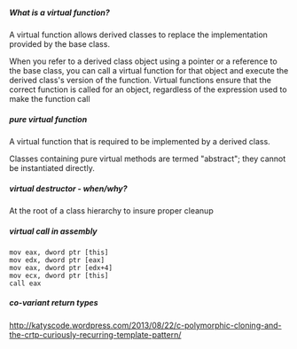 ##### What is a *virtual* function? 
A virtual function allows derived classes to replace the implementation provided by the base class.

When you refer to a derived class object using a pointer or a reference to the base class, you can call a virtual function for that object and execute the derived class's version of the function. Virtual functions ensure that the correct function is called for an object, regardless of the expression used to make the function call

##### *pure* virtual function
A virtual function that is required to be implemented by a derived class.

Classes containing pure virtual methods are termed "abstract"; they cannot be instantiated directly.

##### virtual *destructor* - when/why?
At the root of a class hierarchy to insure proper cleanup

##### virtual call in *assembly*
```
mov eax, dword ptr [this]
mov edx, dword ptr [eax]
mov eax, dword ptr [edx+4]
mov ecx, dword ptr [this]
call eax
```

##### co-variant return types

http://katyscode.wordpress.com/2013/08/22/c-polymorphic-cloning-and-the-crtp-curiously-recurring-template-pattern/
